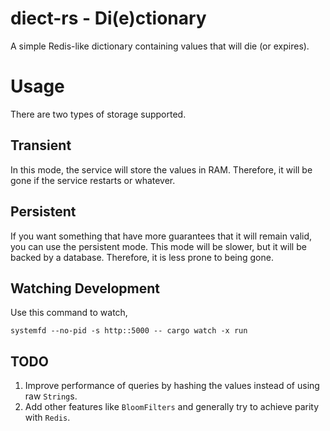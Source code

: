 # diect-rs - Di(e)ctionary

A simple Redis-like dictionary containing values that will die (or expires).

# Usage

There are two types of storage supported.

## Transient

In this mode, the service will store the values in RAM.
Therefore, it will be gone if the service restarts or whatever.

## Persistent

If you want something that have more guarantees that it will remain valid, you can use the persistent mode.
This mode will be slower, but it will be backed by a database.
Therefore, it is less prone to being gone.

## Watching Development

Use this command to watch,

`systemfd --no-pid -s http::5000 -- cargo watch -x run`

## TODO

1. Improve performance of queries by hashing the values instead of using raw `String`s.
2. Add other features like `BloomFilters` and generally try to achieve parity with `Redis`.
